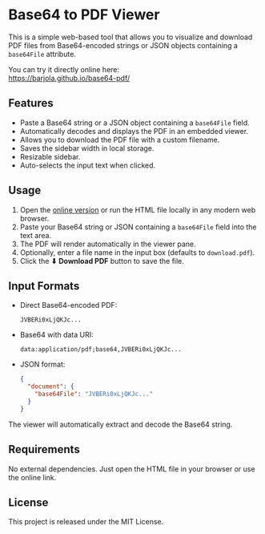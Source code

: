 # Base64 to PDF Viewer

This is a simple web-based tool that allows you to visualize and download PDF files from Base64-encoded strings or JSON objects containing a `base64File` attribute.

You can try it directly online here:  
https://barjola.github.io/base64-pdf/

## Features

- Paste a Base64 string or a JSON object containing a `base64File` field.
- Automatically decodes and displays the PDF in an embedded viewer.
- Allows you to download the PDF file with a custom filename.
- Saves the sidebar width in local storage.
- Resizable sidebar.
- Auto-selects the input text when clicked.

## Usage

1. Open the [online version](https://barjola.github.io/base64-pdf/) or run the HTML file locally in any modern web browser.
2. Paste your Base64 string or JSON containing a `base64File` field into the text area.
3. The PDF will render automatically in the viewer pane.
4. Optionally, enter a file name in the input box (defaults to `download.pdf`).
5. Click the **⬇ Download PDF** button to save the file.

## Input Formats

- Direct Base64-encoded PDF:
  ```
  JVBERi0xLjQKJc...
  ```

- Base64 with data URI:
  ```
  data:application/pdf;base64,JVBERi0xLjQKJc...
  ```

- JSON format:
  ```json
  {
    "document": {
      "base64File": "JVBERi0xLjQKJc..."
    }
  }
  ```

The viewer will automatically extract and decode the Base64 string.

## Requirements

No external dependencies. Just open the HTML file in your browser or use the online link.

## License

This project is released under the MIT License.

